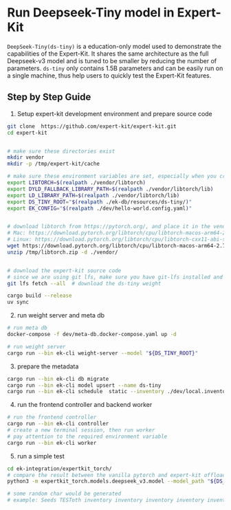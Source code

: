 # Run Deepseek-Tiny model in Expert-Kit

`DeepSeek-Tiny(ds-tiny)` is a education-only model used to demonstrate the capabilities of the Expert-Kit. It shares the same architecture as the full Deepseek-v3 model and is tuned to be smaller by reducing the number of parameters. `ds-tiny` only contains 1.5B parameters and can be easily run on a single machine, thus help users to quickly test the Expert-Kit features.

## Step by Step Guide

1. Setup expert-kit development environment and prepare source code

```bash
git clone  https://github.com/expert-kit/expert-kit.git
cd expert-kit


# make sure these directories exist
mkdir vendor
mkdir -p /tmp/expert-kit/cache

# make sure these environment variables are set, especially when you create a new terminal session.
export LIBTORCH=$(realpath ./vendor/libtorch)
export DYLD_FALLBACK_LIBRARY_PATH=$(realpath ./vendor/libtorch/lib)
export LD_LIBRARY_PATH=$(realpath ./vendor/libtorch/lib)
export DS_TINY_ROOT="$(realpath ./ek-db/resources/ds-tiny/)"
export EK_CONFIG="$(realpath ./dev/hello-world.config.yaml)"


# download libtorch from https://pytorch.org/, and place it in the vendor directory of expert-kit
# Mac: https://download.pytorch.org/libtorch/cpu/libtorch-macos-arm64-2.7.0.zip
# Linux: https://download.pytorch.org/libtorch/cpu/libtorch-cxx11-abi-shared-with-deps-2.7.0%2Bcpu.zip
wget https://download.pytorch.org/libtorch/cpu/libtorch-macos-arm64-2.7.0.zip -O /tmp/libtorch.zip
unzip /tmp/libtorch.zip -d ./vendor/


# download the expert-kit source code
# since we are using git lfs, make sure you have git-lfs installed and initialized
git lfs fetch --all  # download the ds-tiny weight

cargo build --release
uv sync
```

2. run weight server and meta db

```bash
# run meta db
docker-compose -f dev/meta-db.docker-compose.yaml up -d

# run weight server
cargo run --bin ek-cli weight-server --model "${DS_TINY_ROOT}"
```

3. prepare the metadata

```bash
cargo run --bin ek-cli db migrate
cargo run --bin ek-cli model upsert --name ds-tiny
cargo run --bin ek-cli schedule  static --inventory ./dev/local.inventory.yaml
```

4. run the frontend controller and backend worker

```bash
# run the frontend controller
cargo run --bin ek-cli controller
# create a new terminal session, then run worker
# pay attention to the required environment variable
cargo run --bin ek-cli worker
```

5. run a simple test

```bash
cd ek-integration/expertkit_torch/
# compare the result between the vanilla pytorch and expert-kit offloaded
python3 -m expertkit_torch.models.deepseek_v3.model --model_path "${DS_TINY_ROOT}" --ek_addr 127.0.0.1:5002

# some random char would be generated
# example: Seeds TESToth inventory inventory inventory inventory inventoryothothothothothothothothothothothothothothothothothothothothothothothoth апреothothoth conson conson conson conson conson地道 conson conson conson conson conson地道 conson conson
```
